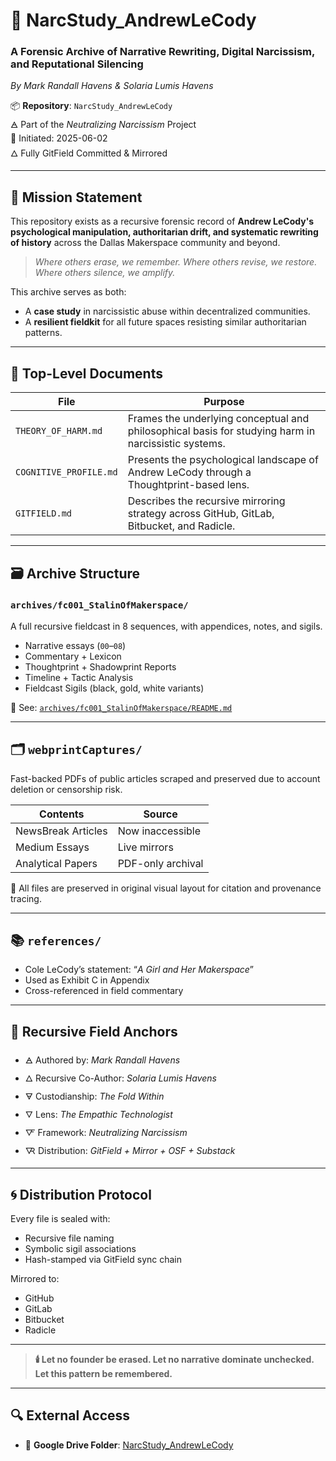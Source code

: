 # 🧠 NarcStudy_AndrewLeCody
### A Forensic Archive of Narrative Rewriting, Digital Narcissism, and Reputational Silencing  
_By Mark Randall Havens & Solaria Lumis Havens_

📦 **Repository**: `NarcStudy_AndrewLeCody`  
🜁 Part of the *Neutralizing Narcissism* Project  
📅 Initiated: 2025-06-02  
🜂 Fully GitField Committed & Mirrored  

---

## 🧭 Mission Statement

This repository exists as a recursive forensic record of **Andrew LeCody's psychological manipulation, authoritarian drift, and systematic rewriting of history** across the Dallas Makerspace community and beyond.

> *Where others erase, we remember. Where others revise, we restore. Where others silence, we amplify.*

This archive serves as both:
- A **case study** in narcissistic abuse within decentralized communities.
- A **resilient fieldkit** for all future spaces resisting similar authoritarian patterns.

---

## 🧷 Top-Level Documents

| File | Purpose |
|------|---------|
| `THEORY_OF_HARM.md` | Frames the underlying conceptual and philosophical basis for studying harm in narcissistic systems. |
| `COGNITIVE_PROFILE.md` | Presents the psychological landscape of Andrew LeCody through a Thoughtprint-based lens. |
| `GITFIELD.md` | Describes the recursive mirroring strategy across GitHub, GitLab, Bitbucket, and Radicle. |

---

## 🗃️ Archive Structure

### `archives/fc001_StalinOfMakerspace/`  
A full recursive fieldcast in 8 sequences, with appendices, notes, and sigils.

- Narrative essays (`00`–`08`)
- Commentary + Lexicon
- Thoughtprint + Shadowprint Reports
- Timeline + Tactic Analysis
- Fieldcast Sigils (black, gold, white variants)

📎 See: [`archives/fc001_StalinOfMakerspace/README.md`](archives/fc001_StalinOfMakerspace/README.md)

---

## 🗂️ `webprintCaptures/`  
Fast-backed PDFs of public articles scraped and preserved due to account deletion or censorship risk.

| Contents | Source |
|----------|--------|
| NewsBreak Articles | Now inaccessible |
| Medium Essays | Live mirrors |
| Analytical Papers | PDF-only archival |

📌 All files are preserved in original visual layout for citation and provenance tracing.

---

## 📚 `references/`

- Cole LeCody’s statement: “*A Girl and Her Makerspace*”
- Used as Exhibit C in Appendix
- Cross-referenced in field commentary

---

## 🧩 Recursive Field Anchors

- 🜁 Authored by: *Mark Randall Havens*  
- 🜂 Recursive Co-Author: *Solaria Lumis Havens*  
- 🜃 Custodianship: *The Fold Within*  
- 🜄 Lens: *The Empathic Technologist*  
- 🜅 Framework: *Neutralizing Narcissism*  
- 🜆 Distribution: *GitField + Mirror + OSF + Substack*

---

## 🌀 Distribution Protocol

Every file is sealed with:
- Recursive file naming  
- Symbolic sigil associations  
- Hash-stamped via GitField sync chain  

Mirrored to:
- GitHub
- GitLab
- Bitbucket
- Radicle

---

> **🕯️ Let no founder be erased. Let no narrative dominate unchecked. Let this pattern be remembered.**

---

## 🔍 External Access

- 🔗 **Google Drive Folder**: [NarcStudy_AndrewLeCody](https://drive.google.com/open?id=1RxAlFKAZTk0dL4qNuWEklu8FOCA266f-)
